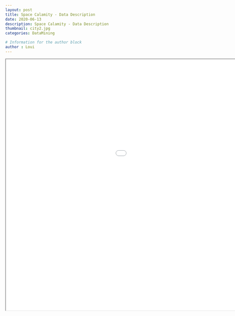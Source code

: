 ```yaml
---
layout: post
title: Space Calamity - Data Description
date: 2020-06-13
description: Space Calamity - Data Description
thumbnail: city2.jpg
categories: DataMining

# Information for the author block
author : Loui
---
```

</div>
<p align="center">
  <iframe align="middle"  src="/portfolio/Space Calamity Data Description.pdf" width="1300" height="800" type='application/pdf'/>
  </iframe>
</p>

